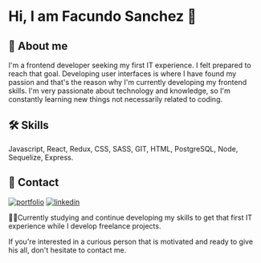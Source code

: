 
# Hi, I am Facundo Sanchez 👋

## 🚀 About me
I'm a frontend developer seeking my first IT experience. I felt prepared to reach that goal.
Developing user interfaces is where I have found my passion and that's the reason why I'm currently developing my frontend skills. 
I'm very passionate about technology and knowledge, so I'm constantly learning new things not necessarily related to coding.


## 🛠 Skills
Javascript, React, Redux, CSS, SASS, GIT, HTML, PostgreSQL, Node, Sequelize, Express.


## 🔗 Contact
[![portfolio](https://img.shields.io/badge/my_portfolio-000?style=for-the-badge&logo=ko-fi&logoColor=white)](https://portfolio-sanchezzfacu.vercel.app/)
[![linkedin](https://img.shields.io/badge/linkedin-0A66C2?style=for-the-badge&logo=linkedin&logoColor=white)](https://www.linkedin.com/in/sanchezzfacu/)


👩‍💻Currently studying and continue developing my skills to get that first IT experience while I develop freelance projects.

If you're interested in a curious person that is motivated and ready to give his all, don't hesitate to contact me.
